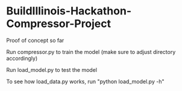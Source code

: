 # BuildIllinois-Hackathon-Compressor-Project
Proof of concept so far

Run compressor.py to train the model (make sure to adjust directory accordingly)

Run load_model.py to test the model 

To see how load_data.py works, run "python load_model.py -h"
